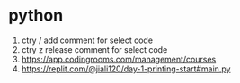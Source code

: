 # python

1. ctry /  add comment for select code
2. ctry z  release comment for select code
3. https://app.codingrooms.com/management/courses
4. https://replit.com/@jiali120/day-1-printing-start#main.py

